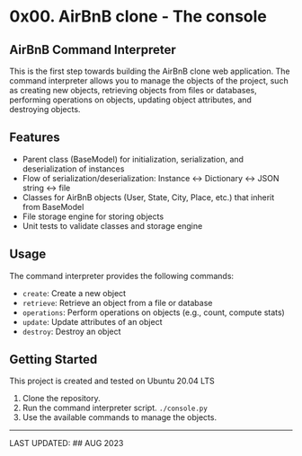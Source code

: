 # 0x00. AirBnB clone - The console

## AirBnB Command Interpreter

This is the first step towards building the AirBnB clone web application. The command interpreter allows you to manage the objects of the project, such as creating new objects, retrieving objects from files or databases, performing operations on objects, updating object attributes, and destroying objects.

## Features

- Parent class (BaseModel) for initialization, serialization, and deserialization of instances
- Flow of serialization/deserialization: Instance <-> Dictionary <-> JSON string <-> file
- Classes for AirBnB objects (User, State, City, Place, etc.) that inherit from BaseModel
- File storage engine for storing objects
- Unit tests to validate classes and storage engine

## Usage

The command interpreter provides the following commands:

- `create`: Create a new object
- `retrieve`: Retrieve an object from a file or database
- `operations`: Perform operations on objects (e.g., count, compute stats)
- `update`: Update attributes of an object
- `destroy`: Destroy an object

## Getting Started
This project is created and tested on Ubuntu 20.04 LTS
1. Clone the repository.
2. Run the command interpreter script. `./console.py`
3. Use the available commands to manage the objects.

---
LAST UPDATED: ## AUG 2023
